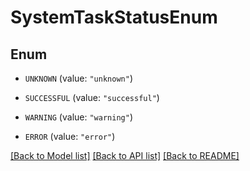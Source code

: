# SystemTaskStatusEnum

## Enum


* `UNKNOWN` (value: `"unknown"`)

* `SUCCESSFUL` (value: `"successful"`)

* `WARNING` (value: `"warning"`)

* `ERROR` (value: `"error"`)


[[Back to Model list]](../README.md#documentation-for-models) [[Back to API list]](../README.md#documentation-for-api-endpoints) [[Back to README]](../README.md)


